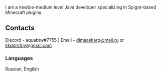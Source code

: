 I am a newbie-medium level Java developer specializing in Spigot-based Minecraft plugins. 

## Contacts
Discord - aquabtw#7755 |
Email - dimaaskarp@mail.ru or kkddm1riy@gmail.com

### Languages
Russian, English
